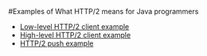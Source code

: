 
#Examples of What HTTP/2 means for Java programmers
   * [Low-level HTTP/2 client example](src/main/java/eu/redzoo/article/javaworld/reactive/http2/LowLevelHttp2ClientTest.java)
   * [High-level HTTP/2 client example](src/main/java/eu/redzoo/article/javaworld/reactive/http2/HighLevelHttp2ClientTest.java)
   * [HTTP/2 push example](src/main/java/eu/redzoo/article/javaworld/reactive/http2/Http2PushTest.java)
   
   